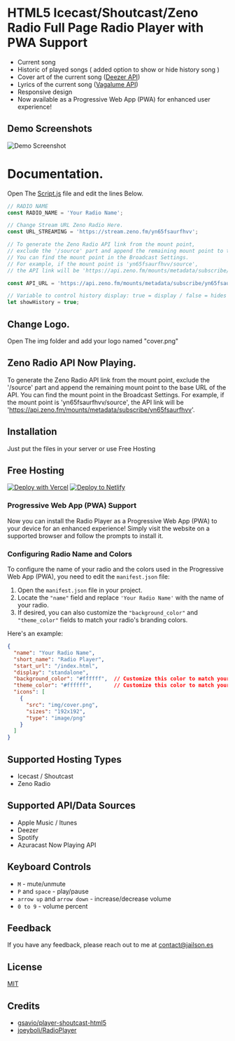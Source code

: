 # HTML5 Icecast/Shoutcast/Zeno Radio Full Page Radio Player with PWA Support

* Current song
* Historic of played songs ( added option to show or hide history song )
* Cover art of the current song ([Deezer API](https://developers.deezer.com/login?redirect=/api))
* Lyrics of the current song ([Vagalume API](https://api.vagalume.com.br/docs/))
* Responsive design
* Now available as a Progressive Web App (PWA) for enhanced user experience!

## Demo Screenshots

![Demo Screenshot](https://i.imgur.com/QcbLFzn.jpg)

# Documentation.

Open The [Script.js](https://github.com/jailsonsb2/RadioPlayer-ZenoRadio/blob/main/js/script.js) file and edit the lines Below.

```javascript
// RADIO NAME
const RADIO_NAME = 'Your Radio Name';

// Change Stream URL Zeno Radio Here.
const URL_STREAMING = 'https://stream.zeno.fm/yn65fsaurfhvv';

// To generate the Zeno Radio API link from the mount point,
// exclude the '/source' part and append the remaining mount point to the base URL of the API.
// You can find the mount point in the Broadcast Settings.
// For example, if the mount point is 'yn65fsaurfhvv/source',
// the API link will be 'https://api.zeno.fm/mounts/metadata/subscribe/yn65fsaurfhvv'.

const API_URL = 'https://api.zeno.fm/mounts/metadata/subscribe/yn65fsaurfhvv'

// Variable to control history display: true = display / false = hides
let showHistory = true; 

 ```

 ## Change Logo.

 Open The img folder and add your logo named "cover.png"

 ## Zeno Radio API Now Playing.

To generate the Zeno Radio API link from the mount point,
exclude the '/source' part and append the remaining mount point to the base URL of the API.
You can find the mount point in the Broadcast Settings.
For example, if the mount point is 'yn65fsaurfhvv/source',
the API link will be 'https://api.zeno.fm/mounts/metadata/subscribe/yn65fsaurfhvv'.


 ## Installation
Just put the files in your server or use Free Hosting



## Free Hosting

[![Deploy with Vercel](https://vercel.com/button)](https://vercel.com/new/clone?repository-url=https://github.com/jailsonsb2/RadioPlayer-ZenoRadio)
[![Deploy to Netlify](https://www.netlify.com/img/deploy/button.svg)](https://app.netlify.com/start/deploy?repository=https://github.com/jailsonsb2/RadioPlayer-ZenoRadio)

### Progressive Web App (PWA) Support

Now you can install the Radio Player as a Progressive Web App (PWA) to your device for an enhanced experience! Simply visit the website on a supported browser and follow the prompts to install it.

### Configuring Radio Name and Colors

To configure the name of your radio and the colors used in the Progressive Web App (PWA), you need to edit the `manifest.json` file:

1. Open the `manifest.json` file in your project.
2. Locate the `"name"` field and replace `'Your Radio Name'` with the name of your radio.
3. If desired, you can also customize the `"background_color"` and `"theme_color"` fields to match your radio's branding colors.

Here's an example:

```json
{
  "name": "Your Radio Name",
  "short_name": "Radio Player",
  "start_url": "/index.html",
  "display": "standalone",
  "background_color": "#ffffff",  // Customize this color to match your branding
  "theme_color": "#ffffff",       // Customize this color to match your branding
  "icons": [
    {
      "src": "img/cover.png",
      "sizes": "192x192",
      "type": "image/png"
    }
  ]
}

```

## Supported Hosting Types
* Icecast / Shoutcast
* Zeno Radio

## Supported API/Data Sources
* Apple Music / Itunes
* Deezer
* Spotify
* Azuracast Now Playing API 

## Keyboard Controls 
* `M` - mute/unmute
* `P` and `space` - play/pause
* `arrow up` and `arrow down` - increase/decrease volume
* `0 to 9` - volume percent


## Feedback

If you have any feedback, please reach out to me at contact@jailson.es


## License

[MIT](https://github.com/gsavio/player-shoutcast-html5/blob/master/LICENSE)

## Credits
* [gsavio/player-shoutcast-html5](https://github.com/gsavio/player-shoutcast-html5)
* [joeyboli/RadioPlayer](https://github.com/joeyboli/RadioPlayer)



